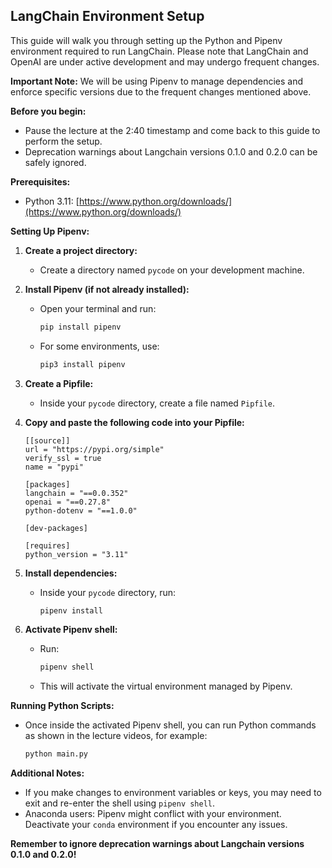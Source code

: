 ## LangChain Environment Setup

This guide will walk you through setting up the Python and Pipenv environment required to run LangChain. Please note that LangChain and OpenAI are under active development and may undergo frequent changes. 

**Important Note:** We will be using Pipenv to manage dependencies and enforce specific versions due to the frequent changes mentioned above.

**Before you begin:**

- Pause the lecture at the 2:40 timestamp and come back to this guide to perform the setup.
- Deprecation warnings about Langchain versions 0.1.0 and 0.2.0 can be safely ignored.

**Prerequisites:**

- Python 3.11: [https://www.python.org/downloads/](https://www.python.org/downloads/)

**Setting Up Pipenv:**

1. **Create a project directory:**
   - Create a directory named `pycode` on your development machine.

2. **Install Pipenv (if not already installed):**
   - Open your terminal and run:
     ```bash
     pip install pipenv
     ```
   - For some environments, use:
     ```bash
     pip3 install pipenv
     ```

3. **Create a Pipfile:**
   - Inside your `pycode` directory, create a file named `Pipfile`.

4. **Copy and paste the following code into your Pipfile:**

   ```
   [[source]]
   url = "https://pypi.org/simple"
   verify_ssl = true
   name = "pypi"

   [packages]
   langchain = "==0.0.352"
   openai = "==0.27.8"
   python-dotenv = "==1.0.0"

   [dev-packages]

   [requires]
   python_version = "3.11"
   ```

5. **Install dependencies:**
   - Inside your `pycode` directory, run:
     ```bash
     pipenv install
     ```

6. **Activate Pipenv shell:**
   - Run:
     ```bash
     pipenv shell
     ```
   - This will activate the virtual environment managed by Pipenv.

**Running Python Scripts:**

- Once inside the activated Pipenv shell, you can run Python commands as shown in the lecture videos, for example:

   ```bash
   python main.py
   ```

**Additional Notes:**

- If you make changes to environment variables or keys, you may need to exit and re-enter the shell using `pipenv shell`.
- Anaconda users: Pipenv might conflict with your environment. Deactivate your `conda` environment if you encounter any issues.

**Remember to ignore deprecation warnings about Langchain versions 0.1.0 and 0.2.0!**

